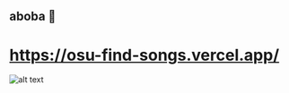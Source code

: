 ## aboba 👋
# https://osu-find-songs.vercel.app/

![alt text](https://media.tenor.com/9wllMjsxqaAAAAAM/bocchi-the-rock-bocchi-the-rock-gif.gif)
<!--
**yaGeey/yaGeey** is a ✨ _special_ ✨ repository because its `README.md` (this file) appears on your GitHub profile.

Here are some ideas to get you started:

- 🔭 I’m currently working on ...
- 🌱 I’m currently learning ...
- 👯 I’m looking to collaborate on ...
- 🤔 I’m looking for help with ...
- 💬 Ask me about ...
- 📫 How to reach me: ...
- 😄 Pronouns: ...
- ⚡ Fun fact: ...
-->
